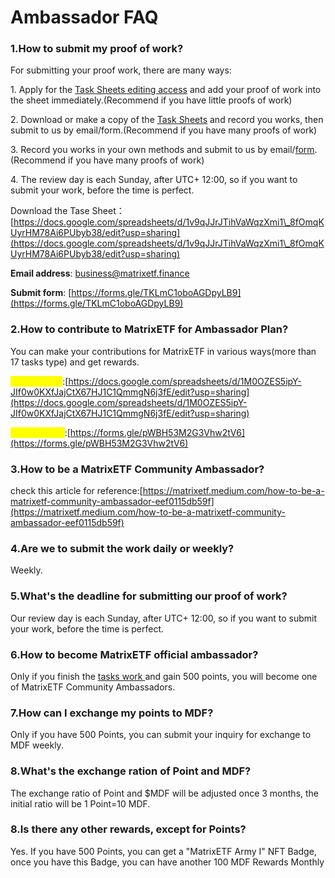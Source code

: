 # Ambassador FAQ

### 1.How to submit my proof of work?

For submitting your proof work, there are many ways:

1\. Apply for the [Task Sheets editing access](https://docs.google.com/spreadsheets/d/1M0OZES5ipY-JIf0w0KXfJajCtX67HJ1C1QmmgN6j3fE/edit?usp=sharing) and add your proof of work into the sheet immediately.(Recommend if you have little proofs of work)

2\. Download or make a copy of the [Task Sheets](https://docs.google.com/spreadsheets/d/1v9qJJrJTihVaWqzXmi1\_8fOmqKUyrHM78Ai6PUbyb38/edit?usp=sharing) and record you works, then submit to us by email/form.(Recommend if you have many proofs of work)

3\. Record you works in your own methods and submit to us by email/[form](https://forms.gle/TKLmC1oboAGDpyLB9).(Recommend if you have many proofs of work)

4\. The review day is each Sunday, after UTC+ 12:00, so if you want to submit your work, before the time is perfect.

Download the Tase Sheet：[https://docs.google.com/spreadsheets/d/1v9qJJrJTihVaWqzXmi1\_8fOmqKUyrHM78Ai6PUbyb38/edit?usp=sharing](https://docs.google.com/spreadsheets/d/1v9qJJrJTihVaWqzXmi1\_8fOmqKUyrHM78Ai6PUbyb38/edit?usp=sharing)

**Email address**: business@matrixetf.finance

**Submit form**: [https://forms.gle/TKLmC1oboAGDpyLB9](https://forms.gle/TKLmC1oboAGDpyLB9)

### 2.How to contribute to MatrixETF for Ambassador Plan?

You can make your contributions for MatrixETF in various ways(more than 17 tasks type) and get rewards.

<mark style="color:yellow;">**Tasks Sheet**</mark>:[https://docs.google.com/spreadsheets/d/1M0OZES5ipY-JIf0w0KXfJajCtX67HJ1C1QmmgN6j3fE/edit?usp=sharing](https://docs.google.com/spreadsheets/d/1M0OZES5ipY-JIf0w0KXfJajCtX67HJ1C1QmmgN6j3fE/edit?usp=sharing)

<mark style="color:yellow;">**Submit Form**</mark>:[https://forms.gle/pWBH53M2G3Vhw2tV6](https://forms.gle/pWBH53M2G3Vhw2tV6)

### 3.How to be a MatrixETF Community Ambassador?

check this article for reference:[https://matrixetf.medium.com/how-to-be-a-matrixetf-community-ambassador-eef0115db59f](https://matrixetf.medium.com/how-to-be-a-matrixetf-community-ambassador-eef0115db59f)

### 4.Are we to submit the work daily or weekly?

Weekly.

### 5.What's the deadline for submitting our proof of work?

Our review day is each Sunday, after UTC+ 12:00, so if you want to submit your work, before the time is perfect.

### 6.How to become MatrixETF official ambassador?

Only if you finish the [tasks work ](https://docs.google.com/spreadsheets/d/1M0OZES5ipY-JIf0w0KXfJajCtX67HJ1C1QmmgN6j3fE/edit?usp=sharing)and gain 500 points, you will become one of MatrixETF Community Ambassadors.

### 7.How can I exchange my points to MDF?

Only if you have 500 Points, you can submit your inquiry for exchange to MDF weekly.

### 8.What's the exchange ration of Point and MDF?

The exchange ratio of Point and $MDF will be adjusted once 3 months, the initial ratio will be 1 Point=10 MDF.

### 8.Is there any other rewards, except for Points?

Yes. If you have 500 Points, you can get a "MatrixETF Army I" NFT Badge, once you have this Badge, you can have another 100 MDF Rewards Monthly
